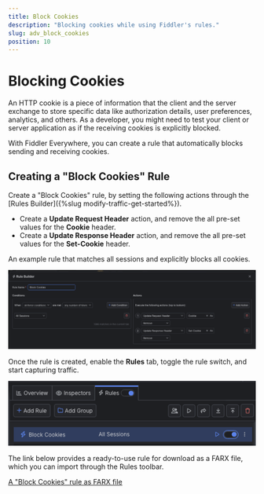```yaml
---
title: Block Cookies
description: "Blocking cookies while using Fiddler's rules."
slug: adv_block_cookies
position: 10
---
```


# Blocking Cookies

An HTTP cookie is a piece of information that the client and the server exchange to store specific data like authorization details, user preferences, analytics, and others. As a developer, you might need to test your client or server application as if the receiving cookies is explicitly blocked. 

With Fiddler Everywhere, you can create a rule that automatically blocks sending and receiving cookies.

## Creating a "Block Cookies" Rule

Create a "Block Cookies" rule, by setting the following actions through the [Rules Builder]({%slug modify-traffic-get-started%}).

- Create a **Update Request Header** action, and remove the all pre-set values for the **Cookie** header.
- Create a **Update Response Header** action, and remove the all pre-set values for the **Set-Cookie** header.


An example rule that matches all sessions and explicitly blocks all cookies.

![Creating "Block Cookies" rule](../../images/advanced/adv-tech-block-cookies.png)

Once the rule is created, enable the **Rules** tab, toggle the rule switch, and start capturing traffic.

![Activating the "Block Cookies" rule](../../images/advanced/adv-tech-block-cookies-active-rule.png)

The link below provides a ready-to-use rule for download as a FARX file, which you can import through the Rules toolbar.

[A "Block Cookies" rule as FARX file](https://github.com/telerik/fiddler-everywhere/rules/tooling/block-cookies)
 
 